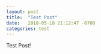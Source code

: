 ```yaml
---
layout: post
title:  "Test Post"
date:   2018-05-18 21:12:47 -0700
categories: test
---
```


Test Post!